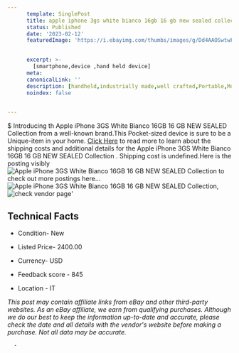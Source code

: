 ```yaml
---
      template: SinglePost
      title: apple iphone 3gs white bianco 16gb 16 gb new sealed collection 
      status: Published
      date: '2023-02-12'
      featuredImage: 'https://i.ebayimg.com/thumbs/images/g/Dd4AAOSwtwFf3n7H/s-l225.jpg'
       

      excerpt: >-
        [smartphone,device ,hand held device]
      meta:
      canonicalLink: ''
      description: [handheld,industrially made,well crafted,Portable,Mobile,Compact,Convenient,Lightweight,Maneuverable,Man-portable,Miniature,Carriable,Hand-held,Light,Holdable,Transportable,Mobile device,Pocket-sized,On-the-go,Wireless,Cordless,Compact size,Convenient size, smartphone,device ,hand held device]
      noindex: false
      

---
```

$
      Introducing th Apple iPhone 3GS White Bianco 16GB 16 GB NEW SEALED Collection   from a well-known brand.This Pocket-sized device  is sure to be a Unique-item in your home. [Click Here](https://www.ebay.com/itm/224285872815?hash=item34387ad2af%3Ag%3ADd4AAOSwtwFf3n7H&mkevt=1&mkcid=1&mkrid=711-53200-19255-0&campid=%253CePNCampaignId%253E&customid=%253CreferenceId%253E&toolid=10049) to read more to learn about the shipping costs and additional details for the Apple iPhone 3GS White Bianco 16GB 16 GB NEW SEALED Collection  . Shipping cost is undefined.Here is the posting visibly ![Apple iPhone 3GS White Bianco 16GB 16 GB NEW SEALED Collection  ](https://i.ebayimg.com/thumbs/images/g/Dd4AAOSwtwFf3n7H/s-l225.jpg) to check out more postings here... ![Apple iPhone 3GS White Bianco 16GB 16 GB NEW SEALED Collection  ](https://i.ebayimg.com/images/g/Dd4AAOSwtwFf3n7H/s-l640.jpg), ![check vendor page](https://origin-galleryplus.ebayimg.com/ws/web/224285872815_2_0_1/225x225.jpg,https://origin-galleryplus.ebayimg.com/ws/web/224285872815_3_0_1/225x225.jpg,https://origin-galleryplus.ebayimg.com/ws/web/224285872815_4_0_1/225x225.jpg,https://origin-galleryplus.ebayimg.com/ws/web/224285872815_5_0_1/225x225.jpg,https://origin-galleryplus.ebayimg.com/ws/web/224285872815_6_0_1/225x225.jpg,https://origin-galleryplus.ebayimg.com/ws/web/224285872815_7_0_1/225x225.jpg)'

      

 ## Technical Facts 



     
      

 - Condition- New 


      

 - Listed Price- 2400.00 


      

 - Currency- USD 


      

 - Feedback score - 845 


      

 - Location - IT 


      
      

 *_This post may contain affiliate links from eBay and other third-party websites. As an eBay affiliate, we earn from qualifying purchases. Although we do our best to keep the information up-to-date and accurate, please check the date and all details with the vendor's website before making a purchase. Not all data may be accurate._*




      -

